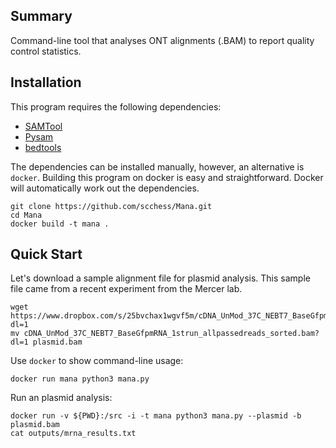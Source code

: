 ## Summary

Command-line tool that analyses ONT alignments (.BAM) to report quality control statistics.

## Installation

This program requires the following dependencies:

* [SAMTool](https://samtool.org/)
* [Pysam](https://pysam.readthedocs.io/en/latest/api.html)
* [bedtools](https://bedtools.readthedocs.io/en/latest/)

The dependencies can be installed manually, however, an alternative is `docker`. Building this program on
docker is easy and straightforward. Docker will automatically work out the dependencies.

    git clone https://github.com/scchess/Mana.git
    cd Mana
    docker build -t mana .

## Quick Start

Let's download a sample alignment file for plasmid analysis. This sample file came from a recent experiment from the Mercer lab.

    wget https://www.dropbox.com/s/25bvchax1wgvf5m/cDNA_UnMod_37C_NEBT7_BaseGfpmRNA_1strun_allpassedreads_sorted.bam?dl=1
    mv cDNA_UnMod_37C_NEBT7_BaseGfpmRNA_1strun_allpassedreads_sorted.bam?dl=1 plasmid.bam

Use `docker` to show command-line usage:

    docker run mana python3 mana.py

Run an plasmid analysis:

    docker run -v ${PWD}:/src -i -t mana python3 mana.py --plasmid -b plasmid.bam
    cat outputs/mrna_results.txt
